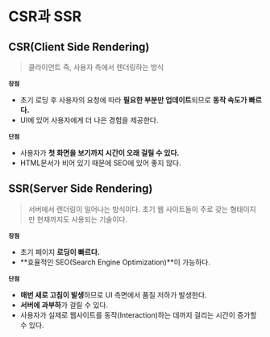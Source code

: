 # CSR과 SSR

## CSR(Client Side Rendering)

> 클라이언트 즉, 사용자 측에서 렌더링하는 방식

**`장점`**

- 초기 로딩 후 사용자의 요청에 따라 **필요한 부분만 업데이트**되므로 **동작 속도가 빠르다.**
- UI에 있어 사용자에게 더 나은 경험을 제공한다.

**`단점`**

- 사용자가 **첫 화면을 보기까지 시간이 오래 걸릴 수 있다.**
- HTML문서가 비어 있기 때문에 SEO에 있어 좋지 않다.

## SSR(Server Side Rendering)

> 서버에서 렌더링이 일어나는 방식이다.
> 초기 웹 사이트들이 주로 갖는 형태이지만 현재까지도 사용되는 기술이다.

**`장점`**

- 초기 페이지 **로딩이 빠르다.**
- **효율적인 SEO(Search Engine Optimization)**이 가능하다.

**`단점`**

- **매번 새로 고침이 발생**하므로 UI 측면에서 품질 저하가 발생한다.
- **서버에 과부하**가 걸릴 수 있다.
- 사용자가 실제로 웹사이트를 동작(Interaction)하는 데까지 걸리는 시간이 증가할 수 있다.
